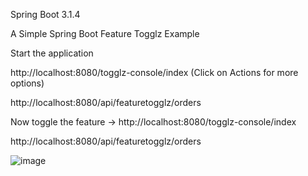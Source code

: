 Spring Boot 3.1.4

A Simple Spring Boot Feature Togglz Example

Start the application

http://localhost:8080/togglz-console/index (Click on Actions for more options)

http://localhost:8080/api/featuretogglz/orders

Now toggle the feature -> http://localhost:8080/togglz-console/index

http://localhost:8080/api/featuretogglz/orders


![image](https://github.com/srss-pocs/springboot-feature-togglz/assets/145287517/a92c83cd-7f75-4983-8aca-fb613b2932e1)


